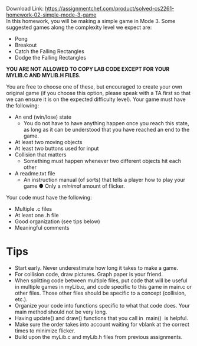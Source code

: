 Download Link: https://assignmentchef.com/product/solved-cs2261-homework-02-simple-mode-3-game
<br>
In this homework, you will be making a simple game in Mode 3. Some suggested games along the complexity level we expect are:

<ul>

 <li>Pong</li>

 <li>Breakout</li>

 <li>Catch the Falling Rectangles</li>

 <li>Dodge the Falling Rectangles</li>

</ul>

<strong>YOU ARE NOT ALLOWED TO COPY LAB CODE EXCEPT FOR YOUR MYLIB.C AND MYLIB.H FILES.  </strong>

You are free to choose one of these, but encouraged to create your own original game (if you choose this option, please speak with a TA first so that we can ensure it is on the expected difficulty level). Your game must have the following:

<ul>

 <li>An end (win/lose) state

  <ul>

   <li>You do not have to have anything happen once you reach this state, as long as it can be understood that you have reached an end to the game.</li>

  </ul></li>

 <li>At least two moving objects</li>

 <li>At least two buttons used for input</li>

 <li>Collision that matters

  <ul>

   <li>Something must happen whenever two different objects hit each other</li>

  </ul></li>

 <li>A readme.txt file

  <ul>

   <li>An instruction manual (of sorts) that tells a player how to play your game ● Only a ​<em>minimal </em>​amount of flicker.</li>

  </ul></li>

</ul>

Your code must have the following:

<ul>

 <li>Multiple .c files</li>

 <li>At least one .h file</li>

 <li>Good organization (see tips below)</li>

 <li>Meaningful comments</li>

</ul>

<h1>Tips</h1>

<ul>

 <li>Start early. Never underestimate how long it takes to make a game.</li>

 <li>For collision code, draw pictures. Graph paper is your friend.</li>

 <li>When splitting code between multiple files, put code that will be useful in multiple games in myLib.c, and code specific to this game in main.c or other files. Those other files should be specific to a concept (collision, etc.).</li>

 <li>Organize your code into functions specific to what that code does. Your main method should not be very long.</li>

 <li>Having ​update() and ​​draw() functions that you call in ​ main() ​ is helpful.​</li>

 <li>Make sure the order takes into account waiting for vblank at the correct times to minimize flicker.</li>

 <li>Build upon the myLib.c and myLib.h files from previous assignments.</li>

</ul>